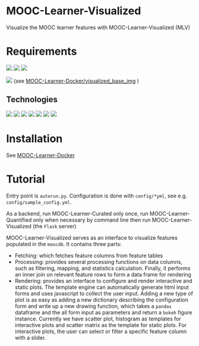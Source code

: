 # MOOC-Learner-Visualized

Visualize the MOOC learner features with MOOC-Learner-Visualized (MLV)

# Requirements 

<a href="https://www.python.org/" ><img src="https://img.shields.io/badge/Python-blue.svg"></a> <img src="https://img.shields.io/badge/Javascript-blue.svg"> </a><img src="https://img.shields.io/badge/HTML-blue.svg"></a>

<a href="https://www.docker.com/" ><img src="https://img.shields.io/badge/Docker-blue.svg"></a> 
(see [MOOC-Learner-Docker/visualized_base_img](https://github.com/MOOC-Learner-Project/MOOC-Learner-Docker/tree/master/visualized_base_img) )

## Technologies

<a href="http://flask.pocoo.org/" ><img src="https://img.shields.io/badge/Flask-blue.svg"></a>
<a href="https://seaborn.pydata.org/" ><img src="https://img.shields.io/badge/Seaborn-blue.svg"></a>
<a href="https://bokeh.pydata.org/en/latest/" ><img src="https://img.shields.io/badge/Bokeh-blue.svg"></a>
<a href="http://redis.io" ><img src="https://img.shields.io/badge/redis-blue.svg"></a>
<a href="https://www.pandas.pydata.org/" ><img src="https://img.shields.io/badge/Pandas-blue.svg"></a>
<a href="https://www.scipy.org/" ><img src="https://img.shields.io/badge/Scipy-blue.svg"></a>
<a href="https://www.numpy.org/" ><img src="https://img.shields.io/badge/Numpy-blue.svg"></a>

# Installation

See [MOOC-Learner-Docker](https://github.com/MOOC-Learner-Project/MOOC-Learner-Docker/tree/master/README.md)

# Tutorial

Entry point is `autorun.py`. Configuration is done with `config/*yml`, see e.g. `config/sample_config.yml`.

As a backend, run MOOC-Learner-Curated only once, run MOOC-Learner-Quantified only when necessary by command line then
run MOOC-Learner-Visualized (the `Flask` server)

MOOC-Learner-Visualized serves as an interface to visualize  features populated in the `moocdb`. It contains three parts:
- Fetching: which fetches feature columns from feature tables
- Processing: provides several processing functions on data columns, such as filtering, mapping, 
and statistics calculation. Finally, it performs an inner join on relevant feature rows to form a data frame for rendering
- Rendering: provides an interface to configure and render interactive and static plots. The template engine can 
automatically generate html input forms and uses javascript to collect the user input. Adding a new type of plot is as easy 
as adding a new dictionary describing the configuration form and write up a new drawing function, which takes a `pandas` 
dataframe and the all form input as parameters and return a `bokeh` figure instance. Currently we have
 scatter plot, histogram as templates for interactive plots and scatter matrix as the template for static plots. 
 For interactive plots, the user can select or filter a specific feature column with a slider.
